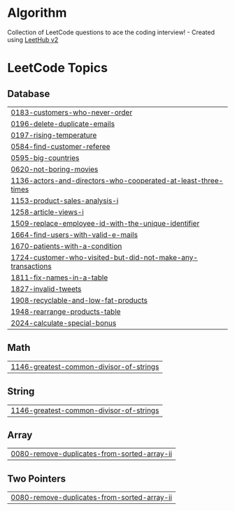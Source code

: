 # Algorithm
Collection of LeetCode questions to ace the coding interview! - Created using [LeetHub v2](https://github.com/arunbhardwaj/LeetHub-2.0)

<!---LeetCode Topics Start-->
# LeetCode Topics
## Database
|  |
| ------- |
| [0183-customers-who-never-order](https://github.com/Seung-gyuu/Algorithm/tree/master/0183-customers-who-never-order) |
| [0196-delete-duplicate-emails](https://github.com/Seung-gyuu/Algorithm/tree/master/0196-delete-duplicate-emails) |
| [0197-rising-temperature](https://github.com/Seung-gyuu/Algorithm/tree/master/0197-rising-temperature) |
| [0584-find-customer-referee](https://github.com/Seung-gyuu/Algorithm/tree/master/0584-find-customer-referee) |
| [0595-big-countries](https://github.com/Seung-gyuu/Algorithm/tree/master/0595-big-countries) |
| [0620-not-boring-movies](https://github.com/Seung-gyuu/Algorithm/tree/master/0620-not-boring-movies) |
| [1136-actors-and-directors-who-cooperated-at-least-three-times](https://github.com/Seung-gyuu/Algorithm/tree/master/1136-actors-and-directors-who-cooperated-at-least-three-times) |
| [1153-product-sales-analysis-i](https://github.com/Seung-gyuu/Algorithm/tree/master/1153-product-sales-analysis-i) |
| [1258-article-views-i](https://github.com/Seung-gyuu/Algorithm/tree/master/1258-article-views-i) |
| [1509-replace-employee-id-with-the-unique-identifier](https://github.com/Seung-gyuu/Algorithm/tree/master/1509-replace-employee-id-with-the-unique-identifier) |
| [1664-find-users-with-valid-e-mails](https://github.com/Seung-gyuu/Algorithm/tree/master/1664-find-users-with-valid-e-mails) |
| [1670-patients-with-a-condition](https://github.com/Seung-gyuu/Algorithm/tree/master/1670-patients-with-a-condition) |
| [1724-customer-who-visited-but-did-not-make-any-transactions](https://github.com/Seung-gyuu/Algorithm/tree/master/1724-customer-who-visited-but-did-not-make-any-transactions) |
| [1811-fix-names-in-a-table](https://github.com/Seung-gyuu/Algorithm/tree/master/1811-fix-names-in-a-table) |
| [1827-invalid-tweets](https://github.com/Seung-gyuu/Algorithm/tree/master/1827-invalid-tweets) |
| [1908-recyclable-and-low-fat-products](https://github.com/Seung-gyuu/Algorithm/tree/master/1908-recyclable-and-low-fat-products) |
| [1948-rearrange-products-table](https://github.com/Seung-gyuu/Algorithm/tree/master/1948-rearrange-products-table) |
| [2024-calculate-special-bonus](https://github.com/Seung-gyuu/Algorithm/tree/master/2024-calculate-special-bonus) |
## Math
|  |
| ------- |
| [1146-greatest-common-divisor-of-strings](https://github.com/Seung-gyuu/Algorithm/tree/master/1146-greatest-common-divisor-of-strings) |
## String
|  |
| ------- |
| [1146-greatest-common-divisor-of-strings](https://github.com/Seung-gyuu/Algorithm/tree/master/1146-greatest-common-divisor-of-strings) |
## Array
|  |
| ------- |
| [0080-remove-duplicates-from-sorted-array-ii](https://github.com/Seung-gyuu/Algorithm/tree/master/0080-remove-duplicates-from-sorted-array-ii) |
## Two Pointers
|  |
| ------- |
| [0080-remove-duplicates-from-sorted-array-ii](https://github.com/Seung-gyuu/Algorithm/tree/master/0080-remove-duplicates-from-sorted-array-ii) |
<!---LeetCode Topics End-->